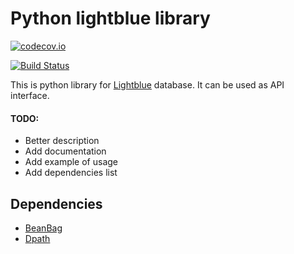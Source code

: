 # Python lightblue library

[![codecov.io](https://codecov.io/gh/Allda/python-lightblue/coverage.svg?branch=master)](https://codecov.io/gh/Allda/python-lightblue?branch=master)

[![Build Status](https://travis-ci.org/Allda/python-lightblue.svg?branch=master)](https://travis-ci.org/Allda/python-lightblue)

This is python library for [Lightblue][lightblue] database. It can be used as API 
interface.

#### TODO:
 - Better description
 - Add documentation
 - Add example of usage
 - Add dependencies list

## Dependencies
 - [BeanBag][beanbag]
 - [Dpath][dpath]


[lightblue]: https://www.lightblue.io/
[beanbag]: https://github.com/ajtowns/beanbag
[dpath]: https://github.com/akesterson/dpath-python
